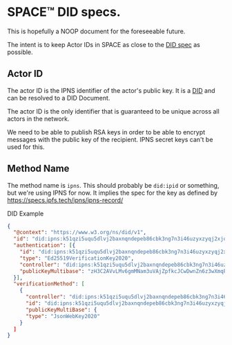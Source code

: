 SPACE™ DID specs.
===

This is hopefully a NOOP document for the foreseeable future.

The intent is to keep Actor IDs in SPACE as close to the [DID spec](https://w3c.github.io/did-core/) as possible.

Actor ID
---

The actor ID is the IPNS identifier of the actor's public key. It is a [DID](https://w3c.github.io/did-core/) and can be resolved to a DID Document.

The actor ID is the only identifier that is guaranteed to be unique across all actors in the network.

We need to be able to publish RSA keys in order to be able to encrypt messages with the public key of the recipient. IPNS secret keys can't be used for this.

Method Name
---

The method name is `ipns`. This should probably be `did:ipid` or something, but we're using IPNS for now. It implies the spec for the key as defined by https://specs.ipfs.tech/ipns/ipns-record/

DID Example

```JSON
{
  "@context": "https://www.w3.org/ns/did/v1",
  "id": "did:ipns:k51qzi5uqu5dlvj2baxnqndepeb86cbk3ng7n3i46uzyxzyqj2xjonzllnv0v8",
  "authentication": [{
    "id": "did:ipns:k51qzi5uqu5dlvj2baxnqndepeb86cbk3ng7n3i46uzyxzyqj2xjonzllnv0v8",
    "type": "Ed25519VerificationKey2020",
    "controller": "did:ipns:k51qzi5uqu5dlvj2baxnqndepeb86cbk3ng7n3i46uzyxzyqj2xjonzllnv0v8",
    "publicKeyMultibase": "zH3C2AVvLMv6gmMNam3uVAjZpfkcJCwDwnZn6z3wXmqPV"
  }],
  "verificationMethod": [
    {
      "controller": "did:ipns:k51qzi5uqu5dlvj2baxnqndepeb86cbk3ng7n3i46uzyxzyqj2xjonzllnv0v8",
      "id": "did:ipns:k51qzi5uqu5dlvj2baxnqndepeb86cbk3ng7n3i46uzyxzyqj2xjonzllnv0v8#key-1",
      "publicKeyMultiBase": {
      "type": "JsonWebKey2020"
    }
  ]
}
```